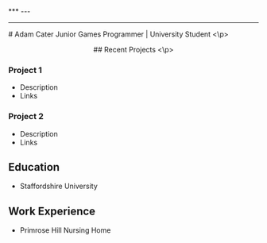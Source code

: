 <br />
***
---
<hr/>
<p align="left">
# Adam Cater
Junior Games Programmer | University Student
<\p>

<p align="center">
## Recent Projects
<\p>

### Project 1
- Description
- Links


### Project 2
- Description
- Links

## Education
- Staffordshire University

## Work Experience
- Primrose Hill Nursing Home
